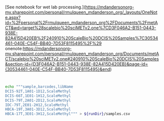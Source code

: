 [See notebook for wet lab processing.](https://mdandersonorg-my.sharepoint.com/personal/rmulqueen_mdanderson_org/_layouts/OneNote.aspx?id=%2Fpersonal%2Frmulqueen_mdanderson_org%2FDocuments%2FmetACT&wd=target%28scalebio%20sciMETv2.one%7CD3F046A2-B151-0443-938E-82A415D420EB%2F240910%20ScaleBio%20DCIS%20Samples%7C30534461-040E-C54F-BB40-7D53F8115495%2F%29
onenote:https://mdandersonorg-my.sharepoint.com/personal/rmulqueen_mdanderson_org/Documents/metACT/scalebio%20sciMETv2.one#240910%20ScaleBio%20DCIS%20Samples&section-id={D3F046A2-B151-0443-938E-82A415D420EB}&page-id={30534461-040E-C54F-BB40-7D53F8115495}&end)
```bash


echo """sample,barcodes,libName
DCIS-92T,1A01-1D12,ScaleMethyl
DCIS-66T,1E01-1H12,ScaleMethyl
DCIS-79T,2A01-2D12,ScaleMethyl
IDC-79T,2E01-2H12,ScaleMethyl
HBCA-19T,3A01-3D12,ScaleMethyl
HBCA-17T,3E01-3H12,ScaleMethyl""" > ${runDir}/samples.csv

```